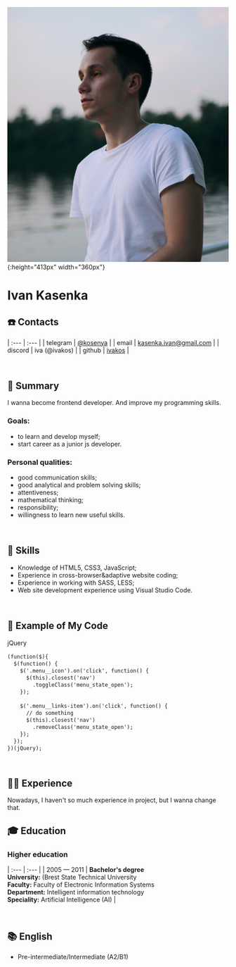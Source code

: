 ![Ivan Kasenka](assets/img/photo.jpg){:height="413px" width="360px"}
# **Ivan Kasenka** #

## ☎️ Contacts 

| :---     |  :---                                            |
| telegram | [@kosenya](https://t.me/kosenya)                 |
| email    | [kasenka.ivan@gmail.com](kasenka.ivan@gmail.com) |
| discord  | iva (@ivakos)                                    |
| github   | [ivakos](https://github.com/ivakos)              |

&nbsp;

## 📄 Summary 
I wanna become frontend developer. 
And improve my programming skills.
### Goals:
* to learn and develop myself; 
* start career as a junior js developer.
###  Personal qualities:
* good communication skills;
* good analytical and problem solving skills;
* attentiveness;
* mathematical thinking;
* responsibility;
* willingness to learn new useful skills.

&nbsp;

## 🔨 Skills

* Knowledge of HTML5, CSS3, JavaScript;
* Experience in cross-browser&adaptive website coding;
* Experience in working with SASS, LESS;
* Web site development experience using Visual Studio Code.  

&nbsp;

## 💾 Example of My Code
jQuery
```
(function($){
  $(function() {
    $('.menu__icon').on('click', function() {
      $(this).closest('nav')
        .toggleClass('menu_state_open');
    });
    
    $('.menu__links-item').on('click', function() {
      // do something
      $(this).closest('nav')
        .removeClass('menu_state_open');
    });
  });
})(jQuery);
```

&nbsp;

## 👨‍💻 Experience
Nowadays, I haven't so much experience in project, but I wanna change that.
## 🎓 Education

### Higher education

| :--- | :--- |
| 2005 — 2011 | **Bachelor's degree** <br> **University:** (Brest State Technical University <br> **Faculty:** Faculty of Electronic Information Systems<br> **Department:** Intelligent information technology<br> **Speciality:** Artificial Intelligence (AI) |

&nbsp;

## 📚 English 
* Pre-intermediate/Intermediate (A2/B1)
